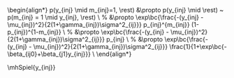 \begin{align*}
p(y_{inj} \mid m_{inj}=1, \rest) &\propto
p(y_{inj} \mid \rest) ~
p(m_{inj} = 1 \mid y_{inj}, \rest) \\
%
&\propto
\exp\bc{\frac{-(y_{inj} - \mu_{inj})^2}{2(1+\gamma_{inj})\sigma^2_{ij}}}
p_{inj}^{m_{inj}} (1-p_{inj})^{1-m_{inj}} \\
%
&\propto
\exp\bc{\frac{-(y_{inj} - \mu_{inj})^2}{2(1+\gamma_{inj})\sigma^2_{ij}}} p_{inj} \\
%
&\propto
\exp\bc{\frac{-(y_{inj} - \mu_{inj})^2}{2(1+\gamma_{inj})\sigma^2_{ij}}}
\frac{1}{1+\exp\bc{-\beta_{ij0}+\beta_{j1}y_{inj}}} \\
\end{align*}

\mhSpiel{y_{inj}}
